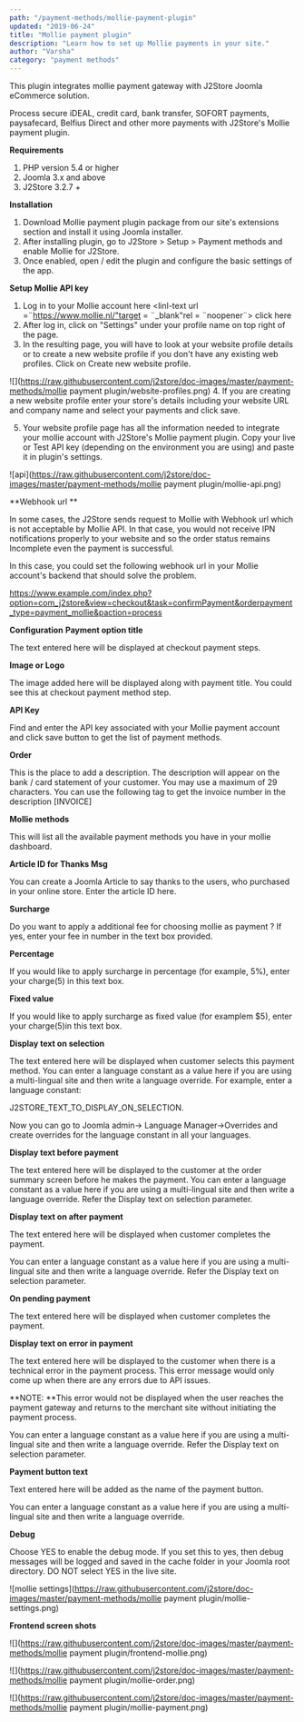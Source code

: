 ```yaml
---
path: "/payment-methods/mollie-payment-plugin"
updated: "2019-06-24"
title: "Mollie payment plugin"
description: "Learn how to set up Mollie payments in your site."
author: "Varsha"
category: "payment methods"
---
```

This plugin integrates mollie payment gateway with J2Store Joomla eCommerce solution.

Process secure iDEAL, credit card, bank transfer, SOFORT payments, paysafecard, Belfius Direct and other more payments with J2Store's Mollie payment plugin.

**Requirements**
1. PHP version 5.4 or higher
2. Joomla 3.x and above
3. J2Store 3.2.7 +

**Installation**
1. Download Mollie payment plugin package from our site's extensions section and install it using Joomla installer.
2. After installing plugin, go to J2Store > Setup > Payment methods and enable Mollie for J2Store.
3. Once enabled, open / edit the plugin and configure the basic settings of the app.

**Setup Mollie API key**
1. Log in to your Mollie account here <linl-text url =¨https://www.mollie.nl/"target = ¨_blank"rel = ¨noopener¨> click here </link-text>
2. After log in, click on "Settings" under your profile name on top right of the page.
3. In the resulting page, you will have to look at your website profile details or to create a new website profile if you don't have any existing web profiles. Click on Create new website profile.


![](https://raw.githubusercontent.com/j2store/doc-images/master/payment-methods/mollie payment plugin/website-profiles.png)
4. If you are creating a new website profile enter your store's details including your website URL and company name and select your payments and click save.

5. Your website profile page has all the information needed to integrate your mollie account with J2Store's Mollie payment plugin. Copy your live or Test API key (depending on the environment you are using) and paste it in plugin's settings.

![api](https://raw.githubusercontent.com/j2store/doc-images/master/payment-methods/mollie payment plugin/mollie-api.png)

**Webhook url **

In some cases, the J2Store sends request to Mollie with Webhook url which is not acceptable by Mollie API. In that case, you would not receive IPN notifications properly to your website and so the order status remains Incomplete even the payment is successful.

In this case, you could set the following webhook url in your Mollie account's backend that should solve the problem.


https://www.example.com/index.php?option=com_j2store&view=checkout&task=confirmPayment&orderpayment_type=payment_mollie&paction=process

**Configuration**
**Payment option title**

The text entered here will be displayed at checkout payment steps.

**Image or Logo**

The image added here will be displayed along with payment title. You could see this at checkout payment method step.

**API Key**

Find and enter the API key associated with your Mollie payment account and click save button to get the list of payment methods.

**Order**

This is the place to add a description. The description will appear on the bank / card statement of your customer. You may use a maximum of 29 characters. You can use the following tag to get the invoice number in the description [INVOICE]

**Mollie methods**

This will list all the available payment methods you have in your mollie dashboard.

**Article ID for Thanks Msg**

You can create a Joomla Article to say thanks to the users, who purchased in your online store. Enter the article ID here.

**Surcharge**

Do you want to apply a additional fee for choosing mollie as payment ? If yes, enter your fee in number in the text box provided.

**Percentage**

 If you would like to apply surcharge in percentage (for example, 5%), enter your charge(5) in this text box.

**Fixed value**

 If you would like to apply surcharge as fixed value (for examplem $5), enter your charge(5)in this text box.

**Display text on selection**

The text entered here will be displayed when customer selects this payment method. You can enter a language constant as a value here if you are using a multi-lingual site and then write a language override. For example, enter a language constant:

J2STORE_TEXT_TO_DISPLAY_ON_SELECTION.

Now you can go to Joomla admin-> Language Manager->Overrides and create overrides for the language constant in all your languages.

**Display text before payment**

The text entered here will be displayed to the customer at the order summary screen before he makes the payment. You can enter a language constant as a value here if you are using a multi-lingual site and then write a language override. Refer the Display text on selection parameter.

**Display text on after payment**

The text entered here will be displayed when customer completes the payment.

You can enter a language constant as a value here if you are using a multi-lingual site and then write a language override. Refer the Display text on selection parameter.

**On pending payment**

The text entered here will be displayed when customer completes the payment.

**Display text on error in payment**

The text entered here will be displayed to the customer when there is a technical error in the payment process. This error message would only come up when there are any errors due to API issues. 

**NOTE: **This error would not be displayed when the user reaches the payment gateway and returns to the merchant site without initiating the payment process.
 
You can enter a language constant as a value here if you are using a multi-lingual site and then write a language override. Refer the Display text on selection parameter.

**Payment button text**

Text entered here will be added as the name of the payment button.

You can enter a language constant as a value here if you are using a multi-lingual site and then write a language override.

**Debug**

Choose YES to enable the debug mode. If you set this to yes, then debug messages will be logged and saved in the cache folder in your Joomla root directory. DO NOT select YES in the live site.


![mollie settings](https://raw.githubusercontent.com/j2store/doc-images/master/payment-methods/mollie payment plugin/mollie-settings.png)

**Frontend screen shots**

![](https://raw.githubusercontent.com/j2store/doc-images/master/payment-methods/mollie payment plugin/frontend-mollie.png)


![](https://raw.githubusercontent.com/j2store/doc-images/master/payment-methods/mollie payment plugin/mollie-order.png)

![](https://raw.githubusercontent.com/j2store/doc-images/master/payment-methods/mollie payment plugin/mollie-payment.png)
